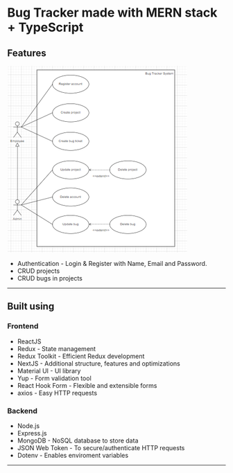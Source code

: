 # Bug Tracker made with MERN stack + TypeScript

## Features

<img src="https://raw.githubusercontent.com/kristoffergarling/bug-tracker/main/images/Use%20Case%20diagram%20(Bug-Tracker).png" alt="UML diagram"></img>

<ul>
 <li>Authentication - Login & Register with Name, Email and Password.</li>
 <li>CRUD projects</li>
 <li>CRUD bugs in projects</li>
</ul>

<hr>

## Built using

### Frontend

<ul>
 <li>ReactJS</li>
 <li>Redux - State management</li>
 <li>Redux Toolkit - Efficient Redux development</li>
 <li>NextJS - Additional structure, features and optimizations</li>
 <li>Material UI - UI library</li>
 <li>Yup - Form validation tool</li>
 <li>React Hook Form - Flexible and extensible forms</li>
 <li>axios - Easy HTTP requests</li>
</ul>

### Backend

<ul>
 <li>Node.js</li>
 <li>Express.js</li>
 <li>MongoDB - NoSQL database to store data</li>
 <li>JSON Web Token - To secure/authenticate HTTP requests</li>
 <li>Dotenv - Enables enviroment variables</li>
</ul>

<hr>
